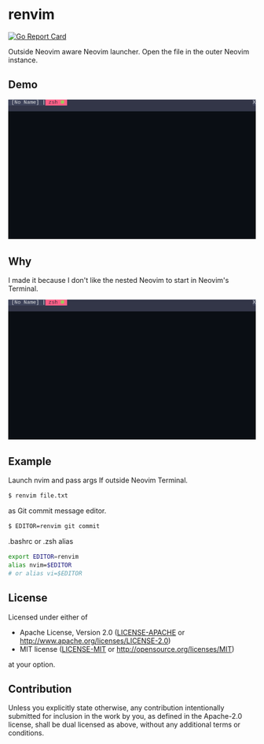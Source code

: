 # renvim

[![Go Report Card](https://goreportcard.com/badge/github.com/yskszk63/renvim)](https://goreportcard.com/report/github.com/yskszk63/renvim)

Outside Neovim aware Neovim launcher.
Open the file in the outer Neovim instance.

## Demo

![demo](assets/demo.png)

## Why

I made it because I don't like the nested Neovim to start in Neovim's Terminal.

![nested](assets/nested.png)

## Example

Launch nvim and pass args If outside Neovim Terminal.

```bash
$ renvim file.txt
```

as Git commit message editor.

```bash
$ EDITOR=renvim git commit
```

.bashrc or .zsh alias

```bash
export EDITOR=renvim
alias nvim=$EDITOR
# or alias vi=$EDITOR
```

## License

Licensed under either of

 * Apache License, Version 2.0
   ([LICENSE-APACHE](LICENSE-APACHE) or http://www.apache.org/licenses/LICENSE-2.0)
 * MIT license
   ([LICENSE-MIT](LICENSE-MIT) or http://opensource.org/licenses/MIT)

at your option.

## Contribution

Unless you explicitly state otherwise, any contribution intentionally submitted
for inclusion in the work by you, as defined in the Apache-2.0 license, shall be
dual licensed as above, without any additional terms or conditions.
